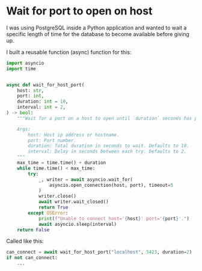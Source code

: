 # Wait for port to open on host

I was using PostgreSQL inside a Python application and wanted to wait a specific length of time for the database to become available before giving up.

I built a reusable function (async) function for this:

```python
import asyncio
import time


async def wait_for_host_port(
    host: str,
    port: int,
    duration: int = 10,
    interval: int = 2,
) -> bool:
    """Wait for a port on a host to open until `duration` seconds has passed.

    Args:
        host: Host ip address or hostname.
        port: Port number.
        duration: Total duration in seconds to wait. Defaults to 10.
        interval: Delay in seconds between each try. Defaults to 2.
    """
    max_time = time.time() + duration
    while time.time() < max_time:
        try:
            _, writer = await asyncio.wait_for(
                asyncio.open_connection(host, port), timeout=5
            )
            writer.close()
            await writer.wait_closed()
            return True
        except OSError:
            print(f"Unable to connect host='{host}' port='{port}'.")
            await asyncio.sleep(interval)
    return False
```

Called like this:

```python
can_connect = await wait_for_host_port("localhost", 5423, duration=2)
if not can_connect:
    ...
```
